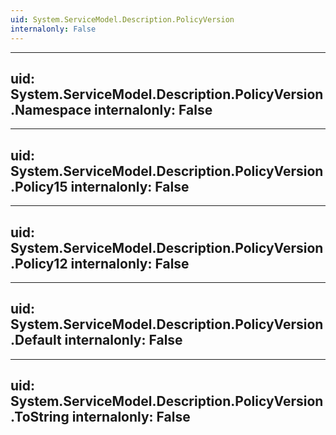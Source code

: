 ```yaml
---
uid: System.ServiceModel.Description.PolicyVersion
internalonly: False
---
```


---
uid: System.ServiceModel.Description.PolicyVersion.Namespace
internalonly: False
---

---
uid: System.ServiceModel.Description.PolicyVersion.Policy15
internalonly: False
---

---
uid: System.ServiceModel.Description.PolicyVersion.Policy12
internalonly: False
---

---
uid: System.ServiceModel.Description.PolicyVersion.Default
internalonly: False
---

---
uid: System.ServiceModel.Description.PolicyVersion.ToString
internalonly: False
---
